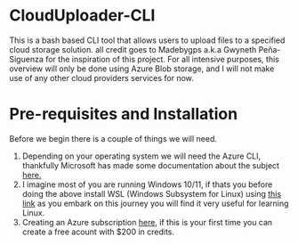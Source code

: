 # CloudUploader-CLI
This is a bash based CLI tool that allows users to upload files to a specified cloud storage solution. all credit goes to Madebygps a.k.a Gwyneth Peña-Siguenza for the inspiration of this project. For all intensive purposes, this overview will only be done using Azure Blob storage, and I will not make use of any other cloud providers services for now.

# Pre-requisites and Installation
Before we begin there is a couple of things we will need.
1. Depending on your operating system we will need the Azure CLI, thankfully Microsoft has made some documentation about the subject [here.](https://learn.microsoft.com/en-us/cli/azure/install-azure-cli)
2. I imagine most of you are running Windows 10/11, if thats you before doing the above install WSL (Windows Subsystem for Linux) using [this link](https://learn.microsoft.com/en-us/windows/wsl/install) as you embark on this journey you will find it very useful for learning Linux.
3. Creating an Azure subscription [here](https://azure.microsoft.com/en-us/free/search/?ef_id=_k_CjwKCAiAvdCrBhBREiwAX6-6Un9y87OfbaiTJZ-agWWiht9O458eQ-9S-fGJZnaPy83eeCWhMP3x-RoCn5sQAvD_BwE_k_&OCID=AIDcmm5edswduu_SEM__k_CjwKCAiAvdCrBhBREiwAX6-6Un9y87OfbaiTJZ-agWWiht9O458eQ-9S-fGJZnaPy83eeCWhMP3x-RoCn5sQAvD_BwE_k_&gad_source=1&gclid=CjwKCAiAvdCrBhBREiwAX6-6Un9y87OfbaiTJZ-agWWiht9O458eQ-9S-fGJZnaPy83eeCWhMP3x-RoCn5sQAvD_BwE), if this is your first time you can create a free acount with $200 in credits.
